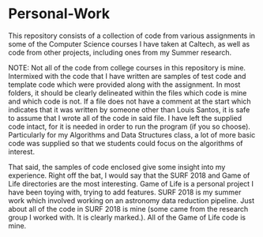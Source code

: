 # Personal-Work
This repository consists of a collection of code from various assignments in some of the Computer Science courses I have taken at Caltech, as well as code from other projects, including ones from my Summer research.

NOTE: Not all of the code from college courses in this repository is mine. Intermixed with the code that I have written are samples of test code and template code which were provided along with the assignment. In most folders, it should be clearly delineated within the files which code is mine and which code is not. If a file does not have a comment at the start which indicates that it was written by someone other than Louis Santos, it is safe to assume that I wrote all of the code in said file. I have left the supplied code intact, for it is needed in order to run the program (if you so choose). Particularly for my Algorithms and Data Structures class, a lot of more basic code was supplied so that we students could focus on the algorithms of interest.

That said, the samples of code enclosed give some insight into my experience. Right off the bat, I would say that the SURF 2018 and Game of Life directories are the most interesting. Game of Life is a personal project I have been toying with, trying to add features. SURF 2018 is my summer work which involved working on an astronomy data reduction pipeline. Just about all of the code in SURF 2018 is mine (some came from the research group I worked with. It is clearly marked.). All of the Game of Life code is mine.
